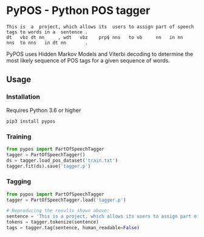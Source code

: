 # PyPOS - Python POS tagger

    This is  a  project, which allows its  users to assign part of speech tags to words in a  sentence .
    dt   vbz dt nn     , wdt   vbz    prp$ nns   to vb     nn   in nn     nns  to nns   in dt nn       .
    
PyPOS uses Hidden Markov Models and Viterbi decoding to determine the most likely sequence of POS tags for a given sequence of words.

## Usage

### Installation
Requires Python 3.6 or higher

    pip3 install pypos

### Training
```python
from pypos import PartOfSpeechTagger
tagger = PartOfSpeechTagger()
ds = tagger.load_pos_dataset('train.txt')
tagger.fit(ds).save('tagger.p')

```

### Tagging

```python
from pypos import PartOfSpeechTagger
tagger = PartOfSpeechTagger.load('tagger.p')

# Reproducing the results shown above:
sentence = 'This is a project, which allows its users to assign part of speech tags to words in a sentence.'
tokens = tagger.tokenize(sentence)
tags = tagger.tag(sentence, human_readable=False)
```
